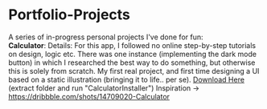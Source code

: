 # Portfolio-Projects
A series of in-progress personal projects I've done for fun:   
**Calculator**:
Details:
For this app, I followed no online step-by-step tutorials on design, logic etc. There was one instance (implementing the dark mode button) in which I researched the best way to do something, but otherwise this is solely from scratch. My first real project, and first time designing a UI based on a static illustration (bringing it to life.. per se). 
[Download Here](https://github.com/sddiaz/Portfolio-Projects/files/9586414/Portfolio_Calculator.zip) (extract folder and run "CalculatorInstaller")
Inspiration -> https://dribbble.com/shots/14709020-Calculator  
